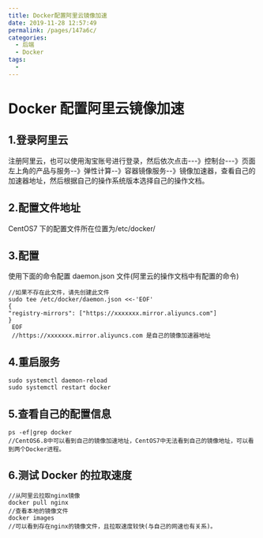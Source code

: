 ```yaml
---
title: Docker配置阿里云镜像加速
date: 2019-11-28 12:57:49
permalink: /pages/147a6c/
categories:
  - 后端
  - Docker
tags:
  -
---
```


# Docker 配置阿里云镜像加速

## 1.登录阿里云

注册阿里云，也可以使用淘宝账号进行登录，然后依次点击---》控制台---》页面左上角的产品与服务--》弹性计算--》容器镜像服务--》镜像加速器，查看自己的加速器地址，然后根据自己的操作系统版本选择自己的操作文档。

## 2.配置文件地址

CentOS7 下的配置文件所在位置为/etc/docker/

## 3.配置

使用下面的命令配置 daemon.json 文件(阿里云的操作文档中有配置的命令)

    //如果不存在此文件，请先创建此文件
    sudo tee /etc/docker/daemon.json <<-'EOF'
    {
    "registry-mirrors": ["https://xxxxxxx.mirror.aliyuncs.com"]
    }
     EOF
     //https://xxxxxxx.mirror.aliyuncs.com 是自己的镜像加速器地址

## 4.重启服务

```
sudo systemctl daemon-reload
sudo systemctl restart docker
```

## 5.查看自己的配置信息

```
ps -ef|grep docker
//CentOS6.8中可以看到自己的镜像加速地址，CentOS7中无法看到自己的镜像地址，可以看到两个Docker进程。
```

## 6.测试 Docker 的拉取速度

```
//从阿里云拉取nginx镜像
docker pull nginx
//查看本地的镜像文件
docker images
//可以看到存在nginx的镜像文件，且拉取速度较快(与自己的网速也有关系)。
```
